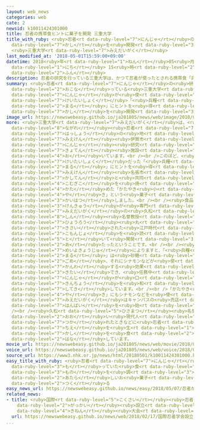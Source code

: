 ```yaml
---
layout: web_news
categories: web
cate: 2
newsid: k10011424301000
title: 忍者の携帯食ヒントに菓子を開発 三重大学
title_with_ruby: <ruby>忍者<rt data-ruby-level="7">にんじゃ</rt></ruby>の<ruby>携帯食<rt data-ruby-level="7">けいたいしょく</rt></ruby>ヒントに<ruby>菓子<rt
  data-ruby-level="7">かし</rt></ruby>を<ruby>開発<rt data-ruby-level="3">かいはつ</rt></ruby>
  <ruby>三重大学<rt data-ruby-level="7">みえだいがく</rt></ruby>
last_modified_at: '2018-05-01T15:59:00+09:00'
datetime: 2018<ruby>年<rt data-ruby-level="1">ねん</rt></ruby>05<ruby>月<rt data-ruby-level="1">がつ</rt></ruby>01<ruby>日<rt
  data-ruby-level="1">にち</rt></ruby> 15<ruby>時<rt data-ruby-level="2">じ</rt></ruby>59<ruby>分<rt
  data-ruby-level="2">ふん</rt></ruby>
description: 忍者の研究を行っている三重大学は、かつて忍者が使ったとされる携帯食「兵糧丸」にヒントを得た菓子を開発しました。
summary: <ruby>忍者<rt data-ruby-level="7">にんじゃ</rt></ruby>の<ruby>研究<rt data-ruby-level="3">けんきゅう</rt></ruby>を<ruby>行<rt
  data-ruby-level="2">おこな</rt></ruby>っている<ruby>三重大学<rt data-ruby-level="7">みえだいがく</rt></ruby>は、かつて<ruby>忍者<rt
  data-ruby-level="7">にんじゃ</rt></ruby>が<ruby>使<rt data-ruby-level="3">つか</rt></ruby>ったとされる<ruby>携帯食<rt
  data-ruby-level="7">けいたいしょく</rt></ruby>「<ruby>兵糧<rt data-ruby-level="7">ひょうろう</rt></ruby><ruby>丸<rt
  data-ruby-level="2">まる</rt></ruby>」にヒントを<ruby>得<rt data-ruby-level="4">え</rt></ruby>た<ruby>菓子<rt
  data-ruby-level="7">かし</rt></ruby>を<ruby>開発<rt data-ruby-level="3">かいはつ</rt></ruby>しました。
image_url: https://newswebeasy.github.io/ja201805/news/web/image/2018/05/01/K10011424301_1805011612_1805011615_01_03.jpg
more: <ruby>三重大学<rt data-ruby-level="7">みえだいがく</rt></ruby>は、<ruby>伊賀<rt data-ruby-level="8">いが</rt></ruby><ruby>流<rt
  data-ruby-level="8">ながれ</rt></ruby><ruby>忍者<rt data-ruby-level="7">にんじゃ</rt></ruby><ruby>発祥<rt
  data-ruby-level="7">はっしょう</rt></ruby>の<ruby>地<rt data-ruby-level="2">ち</rt></ruby>とされる<ruby>三重県<rt
  data-ruby-level="7">みえけん</rt></ruby><ruby>伊賀市<rt data-ruby-level="8">いがし</rt></ruby>に<ruby>忍者<rt
  data-ruby-level="7">にんじゃ</rt></ruby><ruby>研究<rt data-ruby-level="3">けんきゅう</rt></ruby>のための<ruby>拠点<rt
  data-ruby-level="7">きょてん</rt></ruby><ruby>施設<rt data-ruby-level="7">しせつ</rt></ruby>を<ruby>置<rt
  data-ruby-level="4">お</rt></ruby>いています。<br /><br />このほど、<ruby>忍者<rt data-ruby-level="7">にんじゃ</rt></ruby>の<ruby>携帯食<rt
  data-ruby-level="7">けいたいしょく</rt></ruby>だった「<ruby>兵糧<rt data-ruby-level="7">ひょうろう</rt></ruby><ruby>丸<rt
  data-ruby-level="2">まる</rt></ruby>」にヒントを<ruby>得<rt data-ruby-level="4">え</rt></ruby>て、<ruby>三重県<rt
  data-ruby-level="7">みえけん</rt></ruby><ruby>名張市<rt data-ruby-level="5">なばりし</rt></ruby>の<ruby>菓子店<rt
  data-ruby-level="7">かしてん</rt></ruby>と<ruby>共同<rt data-ruby-level="4">きょうどう</rt></ruby>で、<ruby>小麦粉<rt
  data-ruby-level="4">こむぎこ</rt></ruby>を<ruby>焼<rt data-ruby-level="4">や</rt></ruby>いて<ruby>固<rt
  data-ruby-level="4">かた</rt></ruby>めた「かたやき<ruby>小<rt data-ruby-level="1">しょう</rt></ruby><ruby>焼<rt
  data-ruby-level="4">や</rt></ruby>き」という<ruby>菓子<rt data-ruby-level="7">かし</rt></ruby>を<ruby>開発<rt
  data-ruby-level="3">かいはつ</rt></ruby>しました。<br /><br /><ruby>食品<rt data-ruby-level="3">しょくひん</rt></ruby>の<ruby>研究<rt
  data-ruby-level="3">けんきゅう</rt></ruby>が<ruby>専門<rt data-ruby-level="6">せんもん</rt></ruby>の<ruby>三重大学<rt
  data-ruby-level="7">みえだいがく</rt></ruby>の<ruby>久松<rt data-ruby-level="5">ひさまつ</rt></ruby><ruby>眞<rt
  data-ruby-level="8">しん</rt></ruby><ruby>名誉教授<rt data-ruby-level="7">めいよきょうじゅ</rt></ruby>が、「<ruby>兵糧<rt
  data-ruby-level="7">ひょうろう</rt></ruby><ruby>丸<rt data-ruby-level="2">まる</rt></ruby>」について<ruby>記載<rt
  data-ruby-level="7">きさい</rt></ruby>された<ruby>江戸時代<rt data-ruby-level="7">えどじだい</rt></ruby>の<ruby>古文書<rt
  data-ruby-level="2">こもんじょ</rt></ruby>を<ruby>読<rt data-ruby-level="5">よ</rt></ruby>み<ruby>解<rt
  data-ruby-level="5">と</rt></ruby>いて<ruby>開発<rt data-ruby-level="3">かいはつ</rt></ruby>に<ruby>当<rt
  data-ruby-level="2">あ</rt></ruby>たったということです。<br /><br /><ruby>久松<rt data-ruby-level="5">ひさまつ</rt></ruby><ruby>名誉教授<rt
  data-ruby-level="7">めいよきょうじゅ</rt></ruby>によりますと、「<ruby>兵糧<rt data-ruby-level="7">ひょうろう</rt></ruby><ruby>丸<rt
  data-ruby-level="2">まる</rt></ruby>」は<ruby>砂糖<rt data-ruby-level="6">さとう</rt></ruby>やもち<ruby>米<rt
  data-ruby-level="2">ごめ</rt></ruby>、それにシナモンなどが<ruby>使<rt data-ruby-level="3">つか</rt></ruby>われていて、ストレスを<ruby>緩和<rt
  data-ruby-level="7">かんわ</rt></ruby>する<ruby>効果<rt data-ruby-level="5">こうか</rt></ruby>が<ruby>期待<rt
  data-ruby-level="3">きたい</rt></ruby>でき、<ruby>任務中<rt data-ruby-level="5">にんむちゅう</rt></ruby>の<ruby>忍者<rt
  data-ruby-level="7">にんじゃ</rt></ruby>が<ruby>口<rt data-ruby-level="1">くち</rt></ruby>にして<ruby>緊張<rt
  data-ruby-level="7">きんちょう</rt></ruby>を<ruby>和<rt data-ruby-level="7">やわ</rt></ruby>らげたのではないかと<ruby>指摘<rt
  data-ruby-level="7">してき</rt></ruby>しています。<br /><br />「かたやき<ruby>小<rt data-ruby-level="1">しょう</rt></ruby><ruby>焼<rt
  data-ruby-level="4">や</rt></ruby>き」にもシナモンなどを<ruby>使<rt data-ruby-level="3">つか</rt></ruby>っているということで、<ruby>三重大学<rt
  data-ruby-level="7">みえだいがく</rt></ruby>はキャンパスの<ruby>売店<rt data-ruby-level="2">ばいてん</rt></ruby>で<ruby>販売<rt
  data-ruby-level="7">はんばい</rt></ruby>を<ruby>始<rt data-ruby-level="3">はじ</rt></ruby>めました。<br
  /><br /><ruby>久松<rt data-ruby-level="5">ひさまつ</rt></ruby><ruby>名誉教授<rt data-ruby-level="7">めいよきょうじゅ</rt></ruby>は「ストレスの<ruby>多<rt
  data-ruby-level="2">おお</rt></ruby>い<ruby>現代人<rt data-ruby-level="5">げんだいじん</rt></ruby>には、<ruby>疲<rt
  data-ruby-level="7">つか</rt></ruby>れたときなどに<ruby>忍者<rt data-ruby-level="7">にんじゃ</rt></ruby>の<ruby>知恵<rt
  data-ruby-level="7">ちえ</rt></ruby>を<ruby>生<rt data-ruby-level="1">い</rt></ruby>かしたこの<ruby>菓子<rt
  data-ruby-level="7">かし</rt></ruby>を<ruby>食<rt data-ruby-level="2">た</rt></ruby>べてリラックスしてほしい」と<ruby>話<rt
  data-ruby-level="2">はな</rt></ruby>しています。
movie_url: https://newswebeasy.github.io/ja201805/news/web/movie/2018/05/01/k10011424301_201805011612_201805011614.mp4
voice_url: https://newswebeasy.github.io/ja201805/news/web/voice/2018/05/01/k10011424301_201805011612_201805011614.mp3
source_url: https://www3.nhk.or.jp/news/html/20180501/k10011424301000.html
easy_title_with_ruby: <ruby>忍者<rt data-ruby-level="7">にんじゃ</rt></ruby>が<ruby>持<rt
  data-ruby-level="3">も</rt></ruby>っていた<ruby>食<rt data-ruby-level="3">た</rt></ruby>べ<ruby>物<rt
  data-ruby-level="3">もの</rt></ruby>を<ruby>調<rt data-ruby-level="3">しら</rt></ruby>べて<ruby>新<rt
  data-ruby-level="2">あたら</rt></ruby>しいお<ruby>菓子<rt data-ruby-level="7">かし</rt></ruby>を<ruby>作<rt
  data-ruby-level="2">つく</rt></ruby>る
easy_news_url: https://newswebeasy.github.io/news/easy/2018/05/07/忍者が持っていた食べ物を調べて新しいお菓子を作る
related_news:
- title: <ruby>国際<rt data-ruby-level="5">こくさい</rt></ruby><ruby>忍者<rt data-ruby-level="7">にんじゃ</rt></ruby><ruby>学会<rt
    data-ruby-level="2">がっかい</rt></ruby><ruby>設立<rt data-ruby-level="5">せつりつ</rt></ruby>で<ruby>記念<rt
    data-ruby-level="4">きねん</rt></ruby><ruby>大会<rt data-ruby-level="2">たいかい</rt></ruby>
  url: https://newswebeasy.github.io/news/web/2018/02/17/国際忍者学会設立で記念大会
...
```

